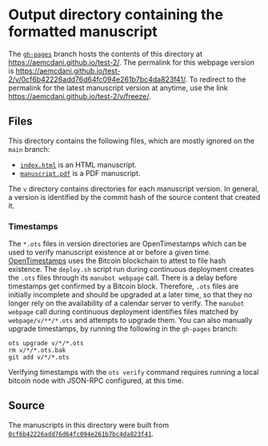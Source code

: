 # Output directory containing the formatted manuscript

The [`gh-pages`](https://github.com/aemcdani/test-2/tree/gh-pages) branch hosts the contents of this directory at <https://aemcdani.github.io/test-2/>.
The permalink for this webpage version is <https://aemcdani.github.io/test-2/v/0cf6b42226add76d64fc094e261b7bc4da823f41/>.
To redirect to the permalink for the latest manuscript version at anytime, use the link <https://aemcdani.github.io/test-2/v/freeze/>.

## Files

This directory contains the following files, which are mostly ignored on the `main` branch:

+ [`index.html`](index.html) is an HTML manuscript.
+ [`manuscript.pdf`](manuscript.pdf) is a PDF manuscript.

The `v` directory contains directories for each manuscript version.
In general, a version is identified by the commit hash of the source content that created it.

### Timestamps

The `*.ots` files in version directories are OpenTimestamps which can be used to verify manuscript existence at or before a given time.
[OpenTimestamps](https://opentimestamps.org/) uses the Bitcoin blockchain to attest to file hash existence.
The `deploy.sh` script run during continuous deployment creates the `.ots` files through its `manubot webpage` call.
There is a delay before timestamps get confirmed by a Bitcoin block.
Therefore, `.ots` files are initially incomplete and should be upgraded at a later time, so that they no longer rely on the availability of a calendar server to verify.
The `manubot webpage` call during continuous deployment identifies files matched by `webpage/v/**/*.ots` and attempts to upgrade them.
You can also manually upgrade timestamps, by running the following in the `gh-pages` branch:

```shell
ots upgrade v/*/*.ots
rm v/*/*.ots.bak
git add v/*/*.ots
```

Verifying timestamps with the `ots verify` command requires running a local bitcoin node with JSON-RPC configured, at this time.

## Source

The manuscripts in this directory were built from
[`0cf6b42226add76d64fc094e261b7bc4da823f41`](https://github.com/aemcdani/test-2/commit/0cf6b42226add76d64fc094e261b7bc4da823f41).
